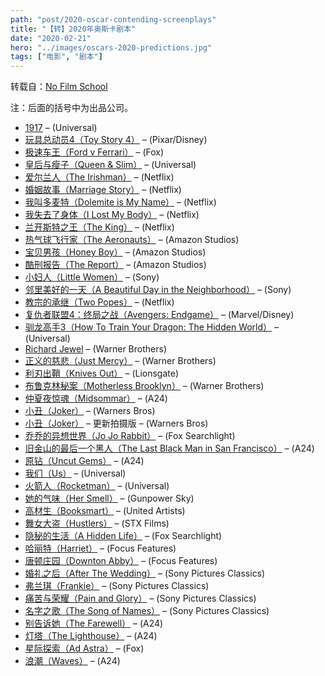 ```yaml
---
path: "post/2020-oscar-contending-screenplays"
title: "【转】2020年奥斯卡剧本"
date: "2020-02-21"
hero: "../images/oscars-2020-predictions.jpg"
tags: ["电影", "剧本"]
---
```


转载自：[No Film School](https://nofilmschool.com/download-2020-oscar-screenplays-the-lighthouse)

注：后面的括号中为出品公司。

- [1917](https://universalpicturesawards.com/1917/screenplay/1917.pdf) – (Universal)
- [玩具总动员4（Toy Story 4）](https://pmcdeadline2.files.wordpress.com/2019/12/toy-story-4-script-1.pdf) – (Pixar/Disney)
- [极速车王（Ford v Ferrari）](https://pmcdeadline2.files.wordpress.com/2019/12/ford-v-ferrari-script-final.pdf) – (Fox)
- [皇后与瘦子（Queen & Slim）](https://universalpicturesawards.com/queen-and-slim/screenplay/Queen_&_Slim.pdf) – (Universal)
- [爱尔兰人（The Irishman）](https://netflixguilds.com/media/screenings/script/film_scripts-1358126d-c5ef-4e68-9904-513193c65a66.pdf) – (Netflix)
- [婚姻故事（Marriage Story）](https://netflixguilds.com/media/screenings/script/film_scripts-8ff89aa9-3b55-437e-82c5-b9d593f8f58c.pdf) – (Netflix)
- [我叫多麦特（Dolemite is My Name）](https://netflixguilds.com/media/screenings/script/film_scripts-dfffc8e1-8101-4b6c-ae43-81bbe6ee3883.pdf) – (Netflix)
- [我失去了身体（I Lost My Body）](https://netflixguilds.com/media/screenings/script/film_scripts-7436093d-a17f-4db9-b1c5-8ba61fe6f147.pdf) – (Netflix)
- [兰开斯特之王（The King）](https://netflixguilds.com/media/screenings/script/film_scripts-f480c1a4-3c12-476d-b184-f7557c7e1f6f.pdf) – (Netflix)
- [热气球飞行家（The Aeronauts）](https://www.amazonstudiosguilds.com/wp-content/uploads/2019/09/Aeronauts-DirCut-ReOrder-Script-FINAL-SCRIPT.pdf) – (Amazon Studios)
- [宝贝男孩（Honey Boy）](https://pmcdeadline2.files.wordpress.com/2019/12/honey-boy-shia-labeouf-final-script.pdf) – (Amazon Studios)
- [酷刑报告（The Report）](https://www.amazonstudiosguilds.com/wp-content/uploads/2019/09/THE-REPORT-final-as-produced-script.pdf) – (Amazon Studios)
- [小妇人（Little Women）](https://www.sonypictures-awards.com/static/files/LITTLE%20WOMEN%20-%20GG%20FINAL%20(Revisions%20by%20Alessia)%20tmk.pdf) – (Sony)
- [邻里美好的一天（A Beautiful Day in the Neighborhood）](https://www.sonypictures-awards.com/static/files/ABDITN_FINALDRAFT.pdf) – (Sony)
- [教宗的承继（Two Popes）](https://pmcdeadline2.files.wordpress.com/2019/12/the-two-popes-ampas-script.pdf) – (Netflix)
- [复仇者联盟4：终局之战（Avengers: Endgame）](https://disneystudiosawards.s3.amazonaws.com/avengers-endgame/Avengers_Endgame.pdf) – (Marvel/Disney)
- [驯龙高手3（How To Train Your Dragon: The Hidden World）](https://universalpicturesawards.com/how-to-train-your-dragon/screenplay/How_to_Train_Your_Dragon.pdf) – (Universal)
- [Richard Jewel](https://d2bu9v0mnky9ur.cloudfront.net/academy2019/screenplay/rj/rj_ampasformat.pdf) – (Warner Brothers)
- [正义的慈悲（Just Mercy）](https://d2bu9v0mnky9ur.cloudfront.net/academy2019/screenplay/jmrcy/justmercy_ampasformat.pdf) – (Warner Brothers)
- [利刃出鞘（Knives Out）](https://lionsgate.brightspotcdn.com/fb/14/23cd58a147afbb5c758ecb3dff0a/knivesout-final.pdf) – (Lionsgate)
- [布鲁克林秘案（Motherless Brooklyn）](https://d2bu9v0mnky9ur.cloudfront.net/academy2019/screenplay/mb/ampwga.pdf) – (Warner Brothers)
- [仲夏夜惊魂（Midsommar）](http://a24awards.com/film/midsommar/Midsommar_script.pdf) – (A24)
- [小丑（Joker）](https://kinodramaturg.ru/wp-content/uploads/2019/10/JOKER.pdf) – (Warners Bros)
- [小丑（Joker）](https://d2bu9v0mnky9ur.cloudfront.net/academy2019/screenplay/joker/joker_new_final.pdf) – 更新拍摄版 – (Warners Bros)
- [乔乔的异想世界（Jo Jo Rabbit）](https://www.docdroid.net/OB6OhUO/jojo-rabbit-3-15-12-by-taika-waititi.pdf) – (Fox Searchlight)
- [旧金山的最后一个黑人（The Last Black Man in San Francisco）](http://a24awards.com/film/thelastblackmaninsanfrancisco/LBM_Final_Script.pdf) – (A24)
- [原钻（Uncut Gems）](http://a24awards.com/film/uncutgems/GEMS_FINAL_SCRIPT.pdf) – (A24)
- [我们（Us）](https://universalpicturesawards.com/us/screenplay/Us.pdf) – (Universal)
- [火箭人（Rocketman）](http://www.paramountguilds.com/rocketman/screenplay/Rocketman.pdf) – (Universal)
- [她的气味（Her Smell）](https://12ahx1vegcj14oa16j8lbmyw-wpengine.netdna-ssl.com/wp-content/uploads/HER-SMELL_Screenplay.pdf) – (Gunpower Sky)
- [高材生（Booksmart）](https://www.google.com/search?q=%22BOOKSMART+by+Emily+Halpern+and+Sarah+Haskins%22+pdf) – (‎United Artists)
- [舞女大盗（Hustlers）](https://s3-us-west-2.amazonaws.com/stxticktbox/assets/awards/script/N0nVEhKX5S.pdf) – (STX Films)
- [隐秘的生活（A Hidden Life）](https://s3-us-west-2.amazonaws.com/fsl.web/production/media/fyc/film-script/film_scripts-746000f1-680e-4daa-ad45-a93cc5979e9e.pdf) – (Fox Searchlight)
- [哈丽特（Harriet）](https://focusfeaturesguilds2019.com/harriet/screenplay/Harriet.pdf) – (Focus Features)
- [唐顿庄园（Downton Abby）](https://focusfeaturesguilds2019.com/downton-abbey/screenplay/Downton_Abbey.pdf) – (Focus Features)
- [婚礼之后（After The Wedding）](https://www.sonyclassics.com/awards-information/2019-20/screenplays/afterthewedding_screenplay.pdf) – (Sony Pictures Classics)
- [弗兰琪（Frankie）](https://www.sonyclassics.com/awards-information/2019-20/screenplays/frankie_screenplay.pdf) – (Sony Pictures Classics)
- [痛苦与荣耀（Pain and Glory）](https://www.sonyclassics.com/awards-information/2019-20/screenplays/painandglory_screenplay.pdf) – (Sony Pictures Classics)
- [名字之歌（The Song of Names）](https://www.sonyclassics.com/awards-information/2019-20/screenplays/thesongofnames_screenplay.pdf) – (Sony Pictures Classics)
- [别告诉她（The Farewell）](http://a24awards.com/film/thefarewell/THE_FAREWELL_FINAL_SCRIPT.pdf) – (A24)
- [灯塔（The Lighthouse）](http://a24awards.com/film/thelighthouse/THE_LIGHTHOUSE_script.pdf) – (A24)
- [星际探索（Ad Astra）](https://www.docdroid.net/muJitYr/ad-astra.pdf#page=2) – (Fox)
- [浪潮（Waves）](http://a24awards.com/film/waves/WAVES_script.pdf) – (A24)
